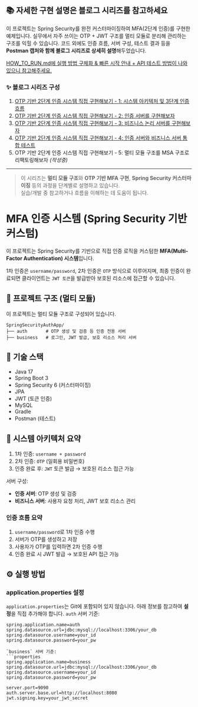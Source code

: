 ## 📚 자세한 구현 설명은 블로그 시리즈를 참고하세요

이 프로젝트는 Spring Security를 완전 커스터마이징하여 MFA(2단계 인증)를 구현한 예제입니다.
실무에서 자주 쓰이는 OTP + JWT 구조를 멀티 모듈로 분리해 관리하는 구조를 익힐 수 있습니다.
코드 외에도 인증 흐름, 서버 구성, 테스트 결과 등을 **Postman 캡처와 함께 블로그 시리즈로 상세히 설명**해두었습니다.

[HOW_TO_RUN.md에 실행 방법 구체화 & 빠른 시작 안내 + API 테스트 방법이 나와있으니 참고해주세요.](https://github.com/grapeppodo/SpringSecurityAuthApp/blob/main/HOW_TO_RUN.md)

### ✨ 블로그 시리즈 구성

1. [OTP 기반 2단계 인증 시스템 직접 구현해보기 - 1: 시스템 아키텍처 및 3단계 인증 흐름](https://dandev.tistory.com/entry/OTP-%EA%B8%B0%EB%B0%98-2%EB%8B%A8%EA%B3%84-%EC%9D%B8%EC%A6%9D-%EC%8B%9C%EC%8A%A4%ED%85%9C-%EC%A7%81%EC%A0%91-%EA%B5%AC%ED%98%84%ED%95%B4%EB%B3%B4%EA%B8%B0-1-%EC%8B%9C%EC%8A%A4%ED%85%9C-%EC%95%84%ED%82%A4%ED%85%8D%EC%B2%98-%EB%B0%8F-3%EB%8B%A8%EA%B3%84-%EC%9D%B8%EC%A6%9D-%ED%9D%90%EB%A6%84)
2. [OTP 기반 2단계 인증 시스템 직접 구현해보기 - 2: 인증 서버를 구현해보자](https://dandev.tistory.com/entry/OTP-%EA%B8%B0%EB%B0%98-2%EB%8B%A8%EA%B3%84-%EC%9D%B8%EC%A6%9D-%EC%8B%9C%EC%8A%A4%ED%85%9C-%EC%A7%81%EC%A0%91-%EA%B5%AC%ED%98%84%ED%95%B4%EB%B3%B4%EA%B8%B0-2-%EC%9D%B8%EC%A6%9D-%EC%84%9C%EB%B2%84%EB%A5%BC-%EA%B5%AC%ED%98%84%ED%95%B4%EB%B3%B4%EC%9E%90)
3. [OTP 기반 2단계 인증 시스템 직접 구현해보기 - 3: 비즈니스 논리 서버를 구현해보자](https://dandev.tistory.com/entry/OTP-%EA%B8%B0%EB%B0%98-2%EB%8B%A8%EA%B3%84-%EC%9D%B8%EC%A6%9D-%EC%8B%9C%EC%8A%A4%ED%85%9C-%EC%A7%81%EC%A0%91-%EA%B5%AC%ED%98%84%ED%95%B4%EB%B3%B4%EA%B8%B0-3-%EB%B9%84%EC%A6%88%EB%8B%88%EC%8A%A4-%EB%85%BC%EB%A6%AC-%EC%84%9C%EB%B2%84%EB%A5%BC-%EA%B5%AC%ED%98%84%ED%95%B4%EB%B3%B4%EC%9E%90)
4. [OTP 기반 2단계 인증 시스템 직접 구현해보기 - 4: 인증 서버와 비즈니스 서버 통합 테스트](https://dandev.tistory.com/entry/OTP-%EA%B8%B0%EB%B0%98-2%EB%8B%A8%EA%B3%84-%EC%9D%B8%EC%A6%9D-%EC%8B%9C%EC%8A%A4%ED%85%9C-%EC%A7%81%EC%A0%91-%EA%B5%AC%ED%98%84%ED%95%B4%EB%B3%B4%EA%B8%B0-4-%EC%9D%B8%EC%A6%9D-%EC%84%9C%EB%B2%84%EC%99%80-%EB%B9%84%EC%A6%88%EB%8B%88%EC%8A%A4-%EB%85%BC%EB%A6%AC-%EC%84%9C%EB%B2%84%EA%B0%80-%EC%9E%98-%EB%8F%99%EC%9E%91%ED%95%98%EB%8A%94%EC%A7%80-%ED%99%95%EC%9D%B8%ED%95%B4%EB%B3%B4%EC%9E%90)
5. OTP 기반 2단계 인증 시스템 직접 구현해보기 - 5: 멀티 모듈 구조를 MSA 구조로 리팩토링해보자 *(작성중)*

---

> 이 시리즈는 **멀티 모듈 구조**와 **OTP 기반 MFA 구현**, **Spring Security 커스터마이징** 등의 과정을 단계별로 설명하고 있습니다.  
> 실습/개발 중 참고하거나 흐름을 이해하는 데 도움이 됩니다.


# MFA 인증 시스템 (Spring Security 기반 커스텀)

이 프로젝트는 Spring Security를 기반으로 직접 인증 로직을 커스텀한 **MFA(Multi-Factor Authentication) 시스템**입니다.

1차 인증은 `username/password`, 2차 인증은 `OTP` 방식으로 이루어지며, 최종 인증이 완료되면 클라이언트는 `JWT 토큰`을 발급받아 보호된 리소스에 접근할 수 있습니다.



## 📁 프로젝트 구조 (멀티 모듈)

이 프로젝트는 멀티 모듈 구조로 구성되어 있습니다.

```
SpringSecurityAuthApp/
├── auth       # OTP 생성 및 검증 등 인증 전용 서버
├── business   # 로그인, JWT 발급, 보호 리소스 처리 서버
```

## 🔧 기술 스택

- Java 17
- Spring Boot 3
- Spring Security 6 (커스터마이징)
- JPA 
- JWT (토큰 인증)
- MySQL
- Gradle
- Postman (테스트)

## 🧱 시스템 아키텍처 요약
1. 1차 인증: `username + password`
2. 2차 인증: `OTP` (일회용 비밀번호)
3. 인증 완료 후: `JWT` 토큰 발급 → 보호된 리소스 접근 가능


서버 구성:
- **인증 서버**: OTP 생성 및 검증
- **비즈니스 서버**: 사용자 요청 처리, JWT 보호 리소스 관리


### 인증 흐름 요약

1. `username/password`로 1차 인증 수행
2. 서버가 OTP를 생성하고 저장
3. 사용자가 OTP를 입력하면 2차 인증 수행
4. 인증 완료 시 JWT 발급 → 보호된 API 접근 가능

## ⚙️ 실행 방법

### application.properties 설정

`application.properties`는 Git에 포함되어 있지 않습니다. 
아래 정보를 참고하여 **설정**을 직접 추가해야 합니다.
`auth` 서버 기준:
```properties
spring.application.name=auth
spring.datasource.url=jdbc:mysql://localhost:3306/your_db
spring.datasource.username=your_id
spring.datasource.password=your_pw

`business` 서버 기준:
```properties
spring.application.name=business
spring.datasource.url=jdbc:mysql://localhost:3306/your_db
spring.datasource.username=your_id
spring.datasource.password=your_pw

server.port=9090
auth.server.base.url=http://localhost:8080
jwt.signing.key=your_jwt_secret
